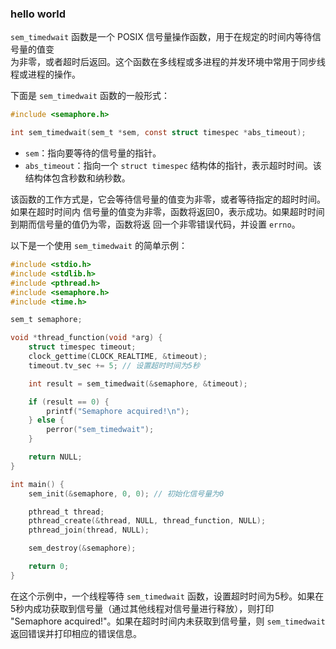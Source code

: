 ### hello world


`sem_timedwait` 函数是一个 POSIX 信号量操作函数，用于在规定的时间内等待信号量的值变  
为非零，或者超时后返回。这个函数在多线程或多进程的并发环境中常用于同步线程或进程的操作。

下面是 `sem_timedwait` 函数的一般形式：

```c
#include <semaphore.h>

int sem_timedwait(sem_t *sem, const struct timespec *abs_timeout);
```

- `sem`：指向要等待的信号量的指针。
- `abs_timeout`：指向一个 `struct timespec` 结构体的指针，表示超时时间。该结构体包含秒数和纳秒数。

该函数的工作方式是，它会等待信号量的值变为非零，或者等待指定的超时时间。如果在超时时间内
信号量的值变为非零，函数将返回0，表示成功。如果超时时间到期而信号量的值仍为零，函数将返
回一个非零错误代码，并设置 `errno`。

以下是一个使用 `sem_timedwait` 的简单示例：

```c
#include <stdio.h>
#include <stdlib.h>
#include <pthread.h>
#include <semaphore.h>
#include <time.h>

sem_t semaphore;

void *thread_function(void *arg) {
    struct timespec timeout;
    clock_gettime(CLOCK_REALTIME, &timeout);
    timeout.tv_sec += 5; // 设置超时时间为5秒

    int result = sem_timedwait(&semaphore, &timeout);

    if (result == 0) {
        printf("Semaphore acquired!\n");
    } else {
        perror("sem_timedwait");
    }

    return NULL;
}

int main() {
    sem_init(&semaphore, 0, 0); // 初始化信号量为0

    pthread_t thread;
    pthread_create(&thread, NULL, thread_function, NULL);
    pthread_join(thread, NULL);

    sem_destroy(&semaphore);

    return 0;
}
```

在这个示例中，一个线程等待 `sem_timedwait` 函数，设置超时时间为5秒。如果在5秒内成功获取到信号量（通过其他线程对信号量进行释放），则打印 "Semaphore acquired!"。如果在超时时间内未获取到信号量，则 `sem_timedwait` 返回错误并打印相应的错误信息。
